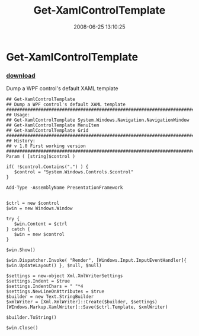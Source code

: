 ﻿---
pid:            430
parent:         0
children:       
poster:         Joel Bennett
title:          Get-XamlControlTemplate
date:           2008-06-25 13:10:25
description:    Dump a WPF control's default XAML template
format:         posh
---

# Get-XamlControlTemplate

### [download](430.ps1)  

Dump a WPF control's default XAML template

```posh
## Get-XamlControlTemplate
## Dump a WPF control's default XAML template
########################################################################################################################
## Usage:
## Get-XamlControlTemplate System.Windows.Navigation.NavigationWindow
## Get-XamlControlTemplate MenuItem
## Get-XamlControlTemplate Grid
########################################################################################################################
## History:
## v 1.0 First working version
########################################################################################################################
Param ( [string]$control )

if( !$control.Contains(".") ) {
   $control = "System.Windows.Controls.$control"
}

Add-Type -AssemblyName PresentationFramework


$ctrl = new $control
$win = new Windows.Window

try {
   $win.Content = $ctrl
} catch {
   $win = new $control
}

$win.Show()

$win.Dispatcher.Invoke( "Render", [Windows.Input.InputEventHandler]{ $win.UpdateLayout() }, $null, $null)

$settings = new-object Xml.XmlWriterSettings
$settings.Indent = $true
$settings.IndentChars = " "*4
$settings.NewLineOnAttributes = $true
$builder = new Text.StringBuilder
$xmlWriter = [Xml.XmlWriter]::Create($builder, $settings)
[WIndows.Markup.XamlWriter]::Save($ctrl.Template, $xmlWriter)

$builder.ToString()

$win.Close()
```
